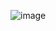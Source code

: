 ![image](https://user-images.githubusercontent.com/36032208/211163221-dcc99cbb-7d98-4779-9136-c04e20eb7e1a.png)
